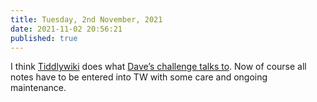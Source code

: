 ```yaml
---
title: Tuesday, 2nd November, 2021
date: 2021-11-02 20:56:21
published: true
---
```


I think [Tiddlywiki](https://tiddlywiki.com/) does what [Dave’s challenge talks to](http://scripting.com/2021/11/02/184243.html?title=aToolsforthoughtChallenge). Now of course all notes have to be entered into TW with some care and ongoing maintenance.
